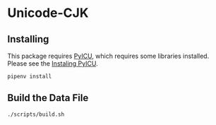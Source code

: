 # Unicode-CJK

## Installing

This package requires [PyICU], which requires some libraries installed.
Please see the [Instaling PyICU](https://gitlab.pyicu.org/main/pyicu#installing-pyicu).

[PyICU]: https://pyicu.org

```shell-session
pipenv install
```

## Build the Data File

```shell-session
./scripts/build.sh

```
